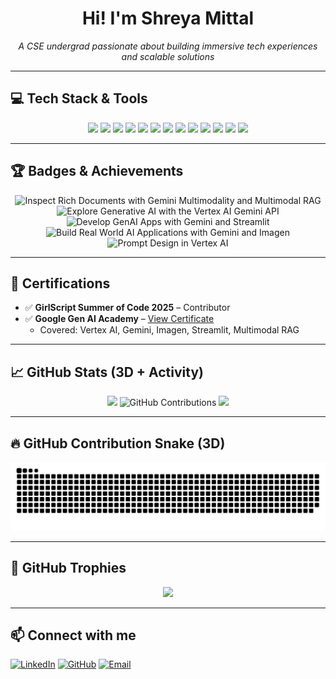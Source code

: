 <h1 align="center">Hi! I'm Shreya Mittal</h1>
<p align="center">
  <i>A CSE undergrad passionate about building immersive tech experiences and scalable solutions</i>
</p>

---

## 💻 Tech Stack & Tools

<p align="center">
  <img src="https://img.shields.io/badge/Python-3670A0?style=for-the-badge&logo=python&logoColor=ffdd54"/>
  <img src="https://img.shields.io/badge/C/C++-00599C?style=for-the-badge&logo=c&logoColor=white"/>
  <img src="https://img.shields.io/badge/HTML5-e34c26?style=for-the-badge&logo=html5&logoColor=white"/>
  <img src="https://img.shields.io/badge/CSS3-1572B6?style=for-the-badge&logo=css3&logoColor=white"/>
  <img src="https://img.shields.io/badge/JavaScript-f7df1e?style=for-the-badge&logo=javascript&logoColor=black"/>
  <img src="https://img.shields.io/badge/React-61DAFB?style=for-the-badge&logo=react&logoColor=black"/>
  <img src="https://img.shields.io/badge/Three.js-000000?style=for-the-badge&logo=three.js&logoColor=white"/>
  <img src="https://img.shields.io/badge/Docker-2496ed?style=for-the-badge&logo=docker&logoColor=white"/>
  <img src="https://img.shields.io/badge/Kubernetes-326ce5?style=for-the-badge&logo=kubernetes&logoColor=white"/>
  <img src="https://img.shields.io/badge/Git-F05032?style=for-the-badge&logo=git&logoColor=white"/>
  <img src="https://img.shields.io/badge/GitHub-181717?style=for-the-badge&logo=github&logoColor=white"/>
  <img src="https://img.shields.io/badge/MySQL-4479A1?style=for-the-badge&logo=mysql&logoColor=white"/>
  <img src="https://img.shields.io/badge/Figma-F24E1E?style=for-the-badge&logo=figma&logoColor=white"/>
</p>

---

## 🏆 Badges & Achievements

<p align="center">
  <img src="https://iili.io/FgeoJEX.png" alt="Inspect Rich Documents with Gemini Multimodality and Multimodal RAG" width="250"/>
  <img src="https://iili.io/FgeoFYG.png" alt="Explore Generative AI with the Vertex AI Gemini API" width="250"/>
  <img src="https://iili.io/FgeoHBt.png" alt="Develop GenAI Apps with Gemini and Streamlit" width="250"/>
  <img src="https://iili.io/Fgeo32s.png" alt="Build Real World AI Applications with Gemini and Imagen" width="250"/>
  <img src="https://iili.io/Fgeo32s.png" alt="Prompt Design in Vertex AI" width="250"/>
</p>

---

## 📜 Certifications

- ✅ **GirlScript Summer of Code 2025** – Contributor
- ✅ **Google Gen AI Academy** – [View Certificate](https://drive.google.com/file/d/1NsqsjrbOM9uoE_j5T2QlhTW25Na5ASG7/view?usp=sharing)
  - Covered: Vertex AI, Gemini, Imagen, Streamlit, Multimodal RAG

---

## 📈 GitHub Stats (3D + Activity)

<p align="center">
  <img src="https://github-readme-stats.vercel.app/api?username=shrxyyya&show_icons=true&theme=radical"/>
  <img src="https://github-contributions.vercel.app/api/v1/shrxyyya?width=800&height=200" alt="GitHub Contributions" />
  <img src="https://github-readme-activity-graph.vercel.app/graph?username=shrxyyya&theme=react-dark"/>
</p>

---

## 🔥 GitHub Contribution Snake (3D)

<p align="center">
  <img src="https://raw.githubusercontent.com/platane/snk/output/github-contribution-grid-snake.svg" alt="snake"/>
</p>

---

## 🏅 GitHub Trophies

<p align="center">
  <img src="https://github-profile-trophy.vercel.app/?username=shrxyyya&theme=onedark&column=4&margin-w=10&margin-h=10"/>
</p>

---

## 📫 Connect with me

[![LinkedIn](https://img.shields.io/badge/LinkedIn-blue?style=flat&logo=linkedin)](https://linkedin.com/in/shreya-mittal3)
[![GitHub](https://img.shields.io/badge/GitHub-black?style=flat&logo=github)](https://github.com/shrxyyya)
[![Email](https://img.shields.io/badge/Gmail-red?style=flat&logo=gmail)](mailto:shreya5.mittal3@gmail.com)

